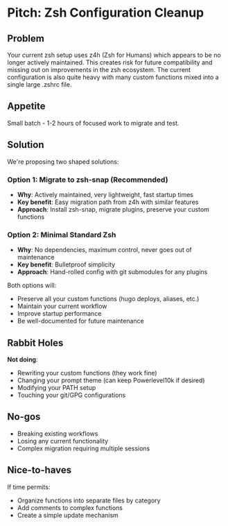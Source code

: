 # Pitch: Zsh Configuration Cleanup

## Problem

Your current zsh setup uses z4h (Zsh for Humans) which appears to be no longer actively maintained. This creates risk for future compatibility and missing out on improvements in the zsh ecosystem. The current configuration is also quite heavy with many custom functions mixed into a single large .zshrc file.

## Appetite

Small batch - 1-2 hours of focused work to migrate and test.

## Solution

We're proposing two shaped solutions:

### Option 1: Migrate to zsh-snap (Recommended)
- **Why**: Actively maintained, very lightweight, fast startup times
- **Key benefit**: Easy migration path from z4h with similar features
- **Approach**: Install zsh-snap, migrate plugins, preserve your custom functions

### Option 2: Minimal Standard Zsh
- **Why**: No dependencies, maximum control, never goes out of maintenance
- **Key benefit**: Bulletproof simplicity
- **Approach**: Hand-rolled config with git submodules for any plugins

Both options will:
- Preserve all your custom functions (hugo deploys, aliases, etc.)
- Maintain your current workflow
- Improve startup performance
- Be well-documented for future maintenance

## Rabbit Holes

**Not doing**:
- Rewriting your custom functions (they work fine)
- Changing your prompt theme (can keep Powerlevel10k if desired)
- Modifying your PATH setup
- Touching your git/GPG configurations

## No-gos

- Breaking existing workflows
- Losing any current functionality
- Complex migration requiring multiple sessions

## Nice-to-haves

If time permits:
- Organize functions into separate files by category
- Add comments to complex functions
- Create a simple update mechanism